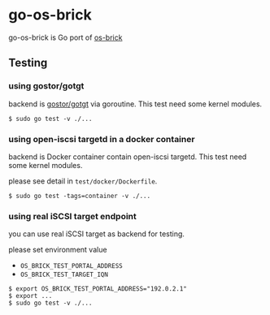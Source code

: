 # go-os-brick

go-os-brick is Go port of [os-brick](https://github.com/openstack/os-brick)

## Testing

### using gostor/gotgt

backend is [gostor/gotgt](https://github.com/gostor/gotgt) via goroutine.
This test need some kernel modules.

```
$ sudo go test -v ./...
```

### using open-iscsi targetd in a docker container

backend is Docker container contain open-iscsi targetd.
This test need some kernel modules.

please see detail in `test/docker/Dockerfile`.

```
$ sudo go test -tags=container -v ./...
```

### using real iSCSI target endpoint

you can use real iSCSI target as backend for testing.

please set environment value

- `OS_BRICK_TEST_PORTAL_ADDRESS`
- `OS_BRICK_TEST_TARGET_IQN`

```
$ export OS_BRICK_TEST_PORTAL_ADDRESS="192.0.2.1"
$ export ...
$ sudo go test -v ./...
```